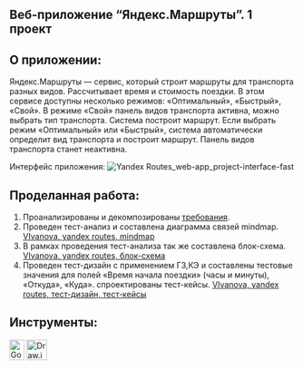 ## Веб-приложение “Яндекс.Маршруты”. 1 проект

## О приложении:
Яндекс.Маршруты — сервис, который строит маршруты для транспорта разных видов. Рассчитывает время и стоимость поездки.
В этом сервисе доступны несколько режимов: «Оптимальный», «Быстрый», «Свой».
В режиме «Свой» панель видов транспорта активна, можно выбрать тип транспорта. Система построит маршрут.
Если выбрать режим «Оптимальный» или «Быстрый», система автоматически определит вид транспорта и построит маршрут. Панель видов транспорта станет неактивна.

Интерфейс приложения:
![Yandex Routes_web-app_project-interface-fast](https://github.com/user-attachments/assets/c9748eb3-e1bc-4147-9cee-57cebee28df5)

## Проделанная работа:
1. Проанализированы и декомпозированы [требования](https://docs.google.com/document/d/1xED1bxE68lAVSZFHxi7EEpjg6SbT58dVNThPmCK20ls/edit#heading=h.syb5xo544tq8).
2. Проведен тест-анализ и составлена диаграмма связей mindmap.
[VIvanova, yandex routes, mindmap](https://drive.google.com/file/d/1BZkU-uNPmq_S7NK319kuTUSfBtgQD_Ql/view?usp=sharing)
3. В рамках проведения тест-анализа так же составлена блок-схема.
[VIvanova, yandex routes, блок-схема](https://drive.google.com/file/d/1r2sLqR7Nb3-JW4gyBHLBStNcWEINGS0I/view?usp=sharing)
4. Проведен тест-дизайн с применением ГЗ,КЭ и составлены тестовые значения для полей «Время начала поездки» (часы и минуты), «Откуда», «Куда». спроектированы тест-кейсы.
[VIvanova, yandex routes, тест-дизайн, тест-кейсы](https://docs.google.com/spreadsheets/d/1WvMntzMT759dBuF2ET1Ygk6ZIuAEq4eC2OhTlzSn-Sg/edit?usp=sharing)

## Инструменты:
<p align="left"> 
  <a href="https://docs.google.com/" target="_blank" rel="noreferrer"><img src="https://github.com/user-attachments/assets/4fee6efd-dd5a-4c90-95f6-6aafc54ed88d" width="26" height="36" alt="Google Sheets" /></a>
  <a href="https://www.drawio.com/" target="_blank" rel="noreferrer"><img src="https://github.com/user-attachments/assets/25e7af86-e713-4d4c-885e-6c4ad1d8b76d" width="36" height="36" alt="Draw.io" /></a>
</p>
